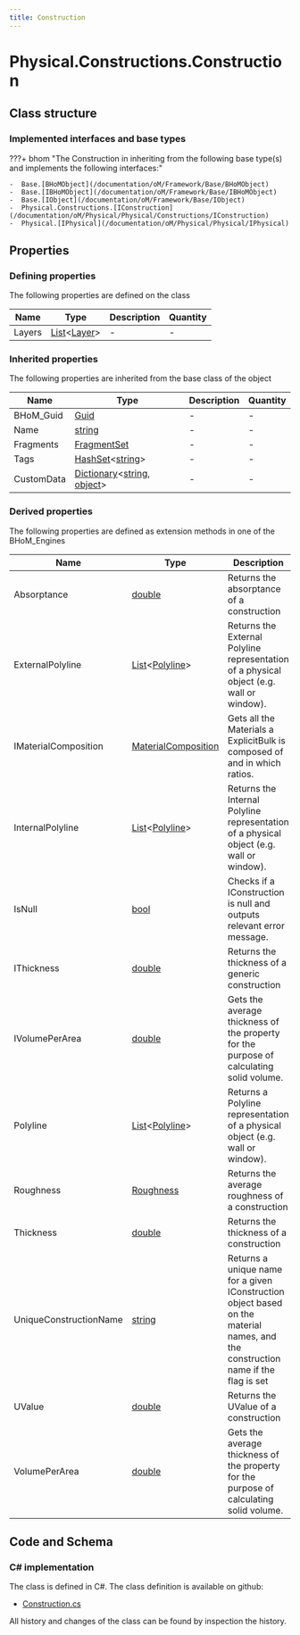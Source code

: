 ```yaml
---
title: Construction
---
```


# Physical.Constructions.Construction



## Class structure

### Implemented interfaces and base types

???+ bhom "The Construction in inheriting from the following base type(s) and implements the following interfaces:"

    -  Base.[BHoMObject](/documentation/oM/Framework/Base/BHoMObject)
    -  Base.[IBHoMObject](/documentation/oM/Framework/Base/IBHoMObject)
    -  Base.[IObject](/documentation/oM/Framework/Base/IObject)
    -  Physical.Constructions.[IConstruction](/documentation/oM/Physical/Physical/Constructions/IConstruction)
    -  Physical.[IPhysical](/documentation/oM/Physical/Physical/IPhysical)


## Properties



### Defining properties

The following properties are defined on the class

| Name             | Type             | Description      | Quantity         |
|------------------|------------------|------------------|------------------|
| Layers | [List](https://learn.microsoft.com/en-us/dotnet/api/System.Collections.Generic.List-1?view=netstandard-2.0)&lt;[Layer](/documentation/oM/Physical/Physical/Constructions/Layer)&gt; | - | - |


### Inherited properties
The following properties are inherited from the base class of the object

| Name             | Type             | Description      | Quantity         |
|------------------|------------------|------------------|------------------|
| BHoM_Guid | [Guid](https://learn.microsoft.com/en-us/dotnet/api/System.Guid?view=netstandard-2.0) | - | - |
| Name | [string](https://learn.microsoft.com/en-us/dotnet/api/System.String?view=netstandard-2.0) | - | - |
| Fragments | [FragmentSet](/documentation/oM/Framework/Base/FragmentSet) | - | - |
| Tags | [HashSet](https://learn.microsoft.com/en-us/dotnet/api/System.Collections.Generic.HashSet-1?view=netstandard-2.0)&lt;[string](https://learn.microsoft.com/en-us/dotnet/api/System.String?view=netstandard-2.0)&gt; | - | - |
| CustomData | [Dictionary](https://learn.microsoft.com/en-us/dotnet/api/System.Collections.Generic.Dictionary-2?view=netstandard-2.0)&lt;[string](https://learn.microsoft.com/en-us/dotnet/api/System.String?view=netstandard-2.0), [object](https://learn.microsoft.com/en-us/dotnet/api/System.Object?view=netstandard-2.0)&gt; | - | - |


### Derived properties

The following properties are defined as extension methods in one of the BHoM_Engines

| Name             | Type             | Description      | Quantity         | Engine           |
|------------------|------------------|------------------|------------------|------------------|
| Absorptance | [double](https://learn.microsoft.com/en-us/dotnet/api/System.Double?view=netstandard-2.0) | Returns the absorptance of a construction | - | Environment_Engine |
| ExternalPolyline | [List](https://learn.microsoft.com/en-us/dotnet/api/System.Collections.Generic.List-1?view=netstandard-2.0)&lt;[Polyline](/documentation/oM/Dimensional/Geometry/Polyline)&gt; | Returns the External Polyline representation of a physical object (e.g. wall or window). | - | Physical_Engine |
| IMaterialComposition | [MaterialComposition](/documentation/oM/Physical/Physical/Materials/MaterialComposition) | Gets all the Materials a ExplicitBulk is composed of and in which ratios. | [Ratio](/documentation/oM/Dimensional/Quantities/Attributes/Ratio) [-] | Physical_Engine |
| InternalPolyline | [List](https://learn.microsoft.com/en-us/dotnet/api/System.Collections.Generic.List-1?view=netstandard-2.0)&lt;[Polyline](/documentation/oM/Dimensional/Geometry/Polyline)&gt; | Returns the Internal Polyline representation of a physical object (e.g. wall or window). | - | Physical_Engine |
| IsNull | [bool](https://learn.microsoft.com/en-us/dotnet/api/System.Boolean?view=netstandard-2.0) | Checks if a IConstruction is null and outputs relevant error message. | - | Physical_Engine |
| IThickness | [double](https://learn.microsoft.com/en-us/dotnet/api/System.Double?view=netstandard-2.0) | Returns the thickness of a generic construction | - | Physical_Engine |
| IVolumePerArea | [double](https://learn.microsoft.com/en-us/dotnet/api/System.Double?view=netstandard-2.0) | Gets the average thickness of the property for the purpose of calculating solid volume. | [Length](/documentation/oM/Dimensional/Quantities/Attributes/Length) [m] | Physical_Engine |
| Polyline | [List](https://learn.microsoft.com/en-us/dotnet/api/System.Collections.Generic.List-1?view=netstandard-2.0)&lt;[Polyline](/documentation/oM/Dimensional/Geometry/Polyline)&gt; | Returns a Polyline representation of a physical object (e.g. wall or window). | - | Physical_Engine |
| Roughness | [Roughness](/documentation/oM/Analytical/Environment/MaterialFragments/Roughness) | Returns the average roughness of a construction | - | Environment_Engine |
| Thickness | [double](https://learn.microsoft.com/en-us/dotnet/api/System.Double?view=netstandard-2.0) | Returns the thickness of a construction | - | Physical_Engine |
| UniqueConstructionName | [string](https://learn.microsoft.com/en-us/dotnet/api/System.String?view=netstandard-2.0) | Returns a unique name for a given IConstruction object based on the material names, and the construction name if the flag is set | - | Environment_Engine |
| UValue | [double](https://learn.microsoft.com/en-us/dotnet/api/System.Double?view=netstandard-2.0) | Returns the UValue of a construction | - | Environment_Engine |
| VolumePerArea | [double](https://learn.microsoft.com/en-us/dotnet/api/System.Double?view=netstandard-2.0) | Gets the average thickness of the property for the purpose of calculating solid volume. | [Length](/documentation/oM/Dimensional/Quantities/Attributes/Length) [m] | Physical_Engine |


## Code and Schema

### C# implementation

The class is defined in C#. The class definition is available on github:

- [Construction.cs](https://github.com/BHoM/BHoM/blob/develop/Physical_oM/Constructions\Construction.cs)

All history and changes of the class can be found by inspection the history.

